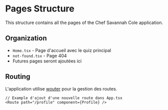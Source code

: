 # Pages Structure

This structure contains all the pages of the Chef Savannah Cole application.

## Organization

- `Home.tsx` - Page d'accueil avec le quiz principal
- `not-found.tsx` - Page 404
- Futures pages seront ajoutées ici

## Routing

L'application utilise [wouter](https://github.com/molefrog/wouter) pour la gestion des routes.

```tsx
// Example d'ajout d'une nouvelle route dans App.tsx
<Route path="/profile" component={Profile} />
```